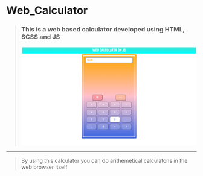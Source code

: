 # Web_Calculator

> ### This is a web based calculator developed using HTML, SCSS and JS
> ![Cat Generator Screenshot](https://github.com/AdithyanA2005/Web_Calculator/blob/main/assets/images/Screenshot.png)

---

> By using this calculator you can do arithemetical calculatons in the web browser itself

